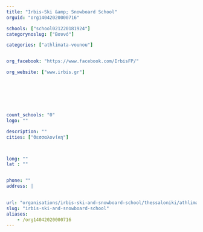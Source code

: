 ```yaml
---
title: "Irbis-Ski &amp; Snowboard School"
orguid: "org14042020000716"

schools: ["school021220181924"]
categorynoslug: ["Βουνό"]

categories: ["athlimata-vounou"]


org_facebook: "https://www.facebook.com/IrbisFP/"

org_website: ["www.irbis.gr"]







count_schools: "0"
logo: ""

description: ""
cities: ["Θεσσαλονίκη"]



long: ""
lat : ""


phone: ""
address: |
    

url: "organisations/irbis-ski-and-snowboard-school/thessaloniki/athlimata-vounou"
slug: "irbis-ski-and-snowboard-school"
aliases:
    - /org14042020000716
---
```




